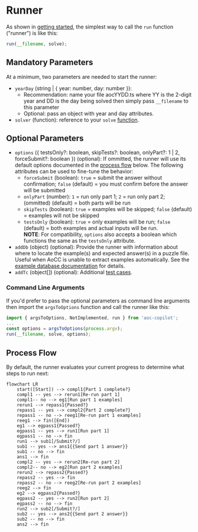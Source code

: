 # Runner

As shown in [getting started](../README.md#typescript), the simplest way to call the `run` function ("runner") is like this:

```TypeScript
run(__filename, solve);
```

## Mandatory Parameters

At a minimum, two parameters are needed to start the runner:
- `yearDay` (string | { year: number, day: number }):
    - Recommendation: name your file aocYYDD.ts where YY is the 2-digit year and DD is the day being solved then simply pass `__filename` to this parameter
    - Optional: pass an object with year and day attributes.
- `solver` (function): reference to your `solve` [function](../README.md#solver).

## Optional Parameters

- `options` ({ testsOnly?: boolean, skipTests?: boolean, onlyPart?: 1 | 2, forceSubmit?: boolean }) (optional): If ommitted, the runner will use its default options documented in the [process flow](#process-flow) below.  The following attributes can be used to fine-tune the behavior:
    - `forceSubmit` (boolean): `true` = submit the answer without confirmation; `false` (default) = you must confirm before the answer will be submitted
    - `onlyPart` (number): `1` = run only part 1; `2` = run only part 2; (ommitted) (default) = both parts will be run
    - `skipTests` (boolean): `true` = examples will be skipped; `false` (default) = examples will not be skipped
    - `testsOnly` (boolean): `true` = only examples will be run; `false` (default) = both examples and actual inputs will be run.<br>**NOTE**: For compatibility, `options` also accepts a boolean which functions the same as the `testsOnly` attribute.
<a id="addDb"></a>
- `addDb` (object) (optional): Provide the runner with information about where to locate the example(s) and expected answer(s) in a puzzle file.  Useful when AoCC is unable to extract examples automatically.  See the [example database documentation](../docs/egdb.md) for details.
- `addTc` (object[]) (optional): Additional [test cases](./test-cases.md).

### Command Line Arguments

If you'd prefer to pass the optional parameters as command line arguments then import the `argsToOptions` function and call the runner like this:

```TypeScript
import { argsToOptions, NotImplemented, run } from 'aoc-copilot';
...
const options = argsToOptions(process.argv);
run(__filename, solve, options);
```

<a id="process-flow"></a>
## Process Flow

By default, the runner evaluates your current progress to determine what steps to run next:

```mermaid
flowchart LR
    start([Start]) --> compl1{Part 1 complete?}
    compl1 -- yes --> rerun1[Re-run part 1]
    compl1-- no --> eg1[Run part 1 examples]
    rerun1 --> repass1{Passed?}
    repass1 -- yes --> compl2{Part 2 complete?}
    repass1 -- no --> reeg1[Re-run part 1 examples]
    reeg1 --> fin([End])
    eg1 --> egpass1{Passed?}
    egpass1 -- yes --> run1[Run part 1]
    egpass1 -- no --> fin
    run1 --> sub1[/Submit?/]
    sub1 -- yes --> ans1{{Send part 1 answer}}
    sub1 -- no --> fin
    ans1 --> fin
    compl2 -- yes --> rerun2[Re-run part 2]
    compl2-- no --> eg2[Run part 2 examples]
    rerun2 --> repass2{Passed?}
    repass2 -- yes --> fin
    repass2 -- no --> reeg2[Re-run part 2 examples]
    reeg2 --> fin
    eg2 --> egpass2{Passed?}
    egpass2 -- yes --> run2[Run part 2]
    egpass2 -- no --> fin
    run2 --> sub2[/Submit?/]
    sub2 -- yes --> ans2{{Send part 2 answer}}
    sub2 -- no --> fin
    ans2 --> fin
```